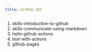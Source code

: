 ```yaml
---
title: GitHub 101
---
```


1. skills-introduction-to-github
2. skills-communicate-using-markdown
3. hello-github-actions
4. test-with-actions
5. github-pages
